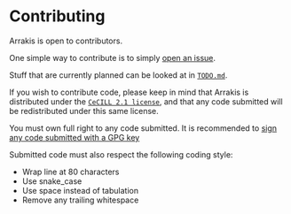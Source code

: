 # Contributing

Arrakis is open to contributors.

One simple way to contribute is to simply [open an
issue](https://gitlab.com/valoranM/arrakis/-/issues).

Stuff that are currently planned can be looked at in [`TODO.md`](./TODO.md).

If you wish to contribute code, please keep in mind that Arrakis is distributed
under the [`CeCILL 2.1 license`](./LICENSE), and that any code submitted will be
redistributed under this same license.

You must own full right to any code submitted.
It is recommended to [sign any code submitted with a GPG key](https://docs.gitlab.com/ee/user/project/repository/signed_commits/gpg.html)

Submitted code must also respect the following coding style:
* Wrap line at 80 characters
* Use snake_case
* Use space instead of tabulation
* Remove any trailing whitespace
